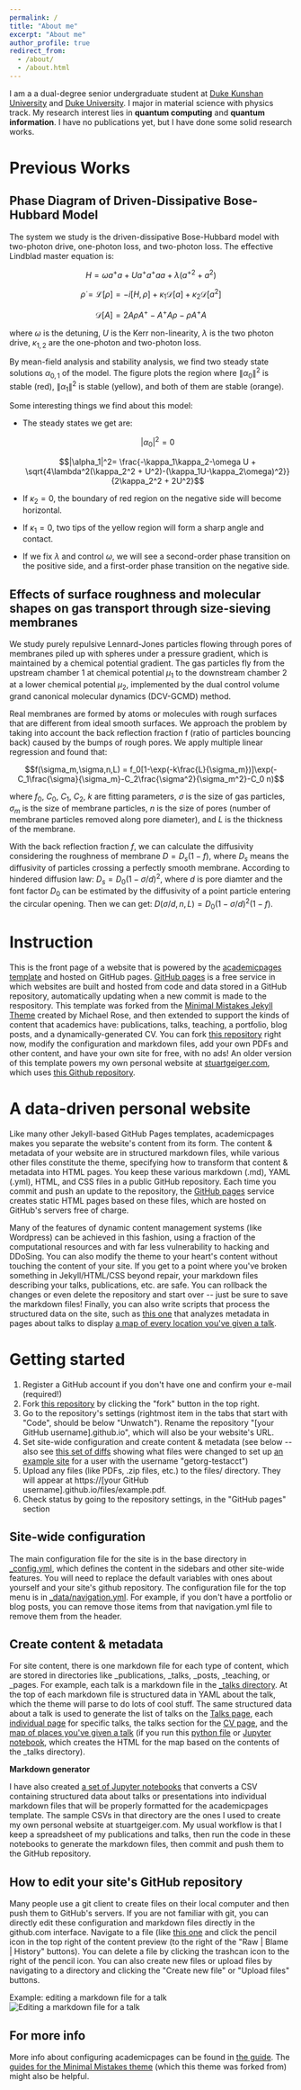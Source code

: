 ```yaml
---
permalink: /
title: "About me"
excerpt: "About me"
author_profile: true
redirect_from: 
  - /about/
  - /about.html
---
```


I am a a dual-degree senior undergraduate student at [Duke Kunshan University](https://www.dukekunshan.edu.cn/) and [Duke University](https://duke.edu/). I major in material science with physics track. My research interest lies in **quantum computing** and **quantum information**. I have no publications yet, but I have done some solid research works. 

Previous Works
======

Phase Diagram of Driven-Dissipative Bose-Hubbard Model
------

The system we study is the driven-dissipative Bose-Hubbard model with two-photon drive, one-photon loss, and two-photon loss. The effective Lindblad master equation is: 

$$H = \omega a^+ a + U a^+ a^+ a a + \lambda({a^+}^2+a^2)$$ 

$$\dot{\rho} = \mathcal{L} [\rho] = -i[H,\rho] + \kappa_1 \mathcal{D}[a] + \kappa_2 \mathcal{D}[a^2]$$ 

$$\mathcal{D}[A] = 2A\rho A^+ - A^+ A \rho - \rho A^+ A$$

where $\omega$ is the detuning, $U$ is the Kerr non-linearity, $\lambda$ is the two photon drive, $\kappa_{1,2}$ are the one-photon and two-photon loss.

By mean-field analysis and stability analysis, we find two steady state solutions $\alpha_{0,1}$ of the model. The figure plots the region where $\|\alpha_0\|^2$ is stable (red), $\|\alpha_1\|^2$ is stable (yellow), and both of them are stable (orange).

Some interesting things we find about this model:
* The steady states we get are:
  
  $$|\alpha_0|^2 = 0$$
  
  $$|\alpha_1|^2= \frac{-\kappa_1\kappa_2-\omega U + \sqrt{4\lambda^2(\kappa_2^2 + U^2)-(\kappa_1U-\kappa_2\omega)^2}}{2\kappa_2^2 + 2U^2}$$
* If $\kappa_2 = 0$, the boundary of red region on the negative side will become horizontal.
* If $\kappa_1 = 0$, two tips of the yellow region will form a sharp angle and contact.
* If we fix $\lambda$ and control $\omega$, we will see a second-order phase transition on the positive side, and a first-order phase transition on the negative side.

Effects of surface roughness and molecular shapes on gas transport through size-sieving membranes
------

We study purely repulsive Lennard-Jones particles flowing through pores of membranes piled up with spheres under a pressure gradient, which is maintained by a chemical potential gradient. The gas particles fly from the upstream chamber 1 at chemical potential $\mu_1$ to the downstream chamber 2 at a lower chemical potential $\mu_2$, implemented by the dual control volume grand canonical molecular dynamics (DCV-GCMD) method.

Real membranes are formed by atoms or molecules with rough surfaces that are different from ideal smooth surfaces. We approach the problem by taking into account the back reflection fraction f (ratio of particles bouncing back) caused by the bumps of rough pores. We apply multiple linear regression and found that:

$$f(\sigma_m,\sigma,n,L) = f_0[1-\exp(-k\frac{L}{\sigma_m})]\exp(-C_1\frac{\sigma}{\sigma_m}-C_2\frac{\sigma^2}{\sigma_m^2}-C_0 n)$$

where $f_0$, $C_0$, $C_1$, $C_2$, $k$ are fitting parameters, $\sigma$ is the size of gas particles, $\sigma_m$ is the size of membrane particles, $n$ is the size of pores (number of membrane particles removed along pore diameter), and $L$ is the thickness of the membrane.

With the back reflection fraction $f$, we can calculate the diffusivity considering the roughness of membrane $D = D_s (1 − f)$, where $D_s$ means the diffusivity of particles crossing a perfectly smooth membrane. According to hindered diffusion law: $D_s = D_0 (1 − \sigma/d)^2$, where $d$ is pore diamter and the font factor $D_0$ can be estimated by the diffusivity of a point particle entering the circular opening. Then we can get: $D(\sigma/d, n, L) = D_0(1 − \sigma/d)^2 (1 − f)$.

Instruction
======
This is the front page of a website that is powered by the [academicpages template](https://github.com/academicpages/academicpages.github.io) and hosted on GitHub pages. [GitHub pages](https://pages.github.com) is a free service in which websites are built and hosted from code and data stored in a GitHub repository, automatically updating when a new commit is made to the respository. This template was forked from the [Minimal Mistakes Jekyll Theme](https://mmistakes.github.io/minimal-mistakes/) created by Michael Rose, and then extended to support the kinds of content that academics have: publications, talks, teaching, a portfolio, blog posts, and a dynamically-generated CV. You can fork [this repository](https://github.com/academicpages/academicpages.github.io) right now, modify the configuration and markdown files, add your own PDFs and other content, and have your own site for free, with no ads! An older version of this template powers my own personal website at [stuartgeiger.com](http://stuartgeiger.com), which uses [this Github repository](https://github.com/staeiou/staeiou.github.io).

A data-driven personal website
======
Like many other Jekyll-based GitHub Pages templates, academicpages makes you separate the website's content from its form. The content & metadata of your website are in structured markdown files, while various other files constitute the theme, specifying how to transform that content & metadata into HTML pages. You keep these various markdown (.md), YAML (.yml), HTML, and CSS files in a public GitHub repository. Each time you commit and push an update to the repository, the [GitHub pages](https://pages.github.com/) service creates static HTML pages based on these files, which are hosted on GitHub's servers free of charge.

Many of the features of dynamic content management systems (like Wordpress) can be achieved in this fashion, using a fraction of the computational resources and with far less vulnerability to hacking and DDoSing. You can also modify the theme to your heart's content without touching the content of your site. If you get to a point where you've broken something in Jekyll/HTML/CSS beyond repair, your markdown files describing your talks, publications, etc. are safe. You can rollback the changes or even delete the repository and start over -- just be sure to save the markdown files! Finally, you can also write scripts that process the structured data on the site, such as [this one](https://github.com/academicpages/academicpages.github.io/blob/master/talkmap.ipynb) that analyzes metadata in pages about talks to display [a map of every location you've given a talk](https://academicpages.github.io/talkmap.html).

Getting started
======
1. Register a GitHub account if you don't have one and confirm your e-mail (required!)
1. Fork [this repository](https://github.com/academicpages/academicpages.github.io) by clicking the "fork" button in the top right. 
1. Go to the repository's settings (rightmost item in the tabs that start with "Code", should be below "Unwatch"). Rename the repository "[your GitHub username].github.io", which will also be your website's URL.
1. Set site-wide configuration and create content & metadata (see below -- also see [this set of diffs](http://archive.is/3TPas) showing what files were changed to set up [an example site](https://getorg-testacct.github.io) for a user with the username "getorg-testacct")
1. Upload any files (like PDFs, .zip files, etc.) to the files/ directory. They will appear at https://[your GitHub username].github.io/files/example.pdf.  
1. Check status by going to the repository settings, in the "GitHub pages" section

Site-wide configuration
------
The main configuration file for the site is in the base directory in [_config.yml](https://github.com/academicpages/academicpages.github.io/blob/master/_config.yml), which defines the content in the sidebars and other site-wide features. You will need to replace the default variables with ones about yourself and your site's github repository. The configuration file for the top menu is in [_data/navigation.yml](https://github.com/academicpages/academicpages.github.io/blob/master/_data/navigation.yml). For example, if you don't have a portfolio or blog posts, you can remove those items from that navigation.yml file to remove them from the header. 

Create content & metadata
------
For site content, there is one markdown file for each type of content, which are stored in directories like _publications, _talks, _posts, _teaching, or _pages. For example, each talk is a markdown file in the [_talks directory](https://github.com/academicpages/academicpages.github.io/tree/master/_talks). At the top of each markdown file is structured data in YAML about the talk, which the theme will parse to do lots of cool stuff. The same structured data about a talk is used to generate the list of talks on the [Talks page](https://academicpages.github.io/talks), each [individual page](https://academicpages.github.io/talks/2012-03-01-talk-1) for specific talks, the talks section for the [CV page](https://academicpages.github.io/cv), and the [map of places you've given a talk](https://academicpages.github.io/talkmap.html) (if you run this [python file](https://github.com/academicpages/academicpages.github.io/blob/master/talkmap.py) or [Jupyter notebook](https://github.com/academicpages/academicpages.github.io/blob/master/talkmap.ipynb), which creates the HTML for the map based on the contents of the _talks directory).

**Markdown generator**

I have also created [a set of Jupyter notebooks](https://github.com/academicpages/academicpages.github.io/tree/master/markdown_generator
) that converts a CSV containing structured data about talks or presentations into individual markdown files that will be properly formatted for the academicpages template. The sample CSVs in that directory are the ones I used to create my own personal website at stuartgeiger.com. My usual workflow is that I keep a spreadsheet of my publications and talks, then run the code in these notebooks to generate the markdown files, then commit and push them to the GitHub repository.

How to edit your site's GitHub repository
------
Many people use a git client to create files on their local computer and then push them to GitHub's servers. If you are not familiar with git, you can directly edit these configuration and markdown files directly in the github.com interface. Navigate to a file (like [this one](https://github.com/academicpages/academicpages.github.io/blob/master/_talks/2012-03-01-talk-1.md) and click the pencil icon in the top right of the content preview (to the right of the "Raw | Blame | History" buttons). You can delete a file by clicking the trashcan icon to the right of the pencil icon. You can also create new files or upload files by navigating to a directory and clicking the "Create new file" or "Upload files" buttons. 

Example: editing a markdown file for a talk
![Editing a markdown file for a talk](/images/editing-talk.png)

For more info
------
More info about configuring academicpages can be found in [the guide](https://academicpages.github.io/markdown/). The [guides for the Minimal Mistakes theme](https://mmistakes.github.io/minimal-mistakes/docs/configuration/) (which this theme was forked from) might also be helpful.
